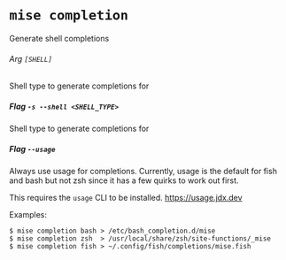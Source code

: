 # `mise completion`

Generate shell completions

###### Arg `[SHELL]`

Shell type to generate completions for

##### Flag `-s --shell <SHELL_TYPE>`

Shell type to generate completions for

##### Flag `--usage`

Always use usage for completions.
Currently, usage is the default for fish and bash but not zsh since it has a few quirks
to work out first.

This requires the `usage` CLI to be installed.
https://usage.jdx.dev

Examples:

    $ mise completion bash > /etc/bash_completion.d/mise
    $ mise completion zsh  > /usr/local/share/zsh/site-functions/_mise
    $ mise completion fish > ~/.config/fish/completions/mise.fish
